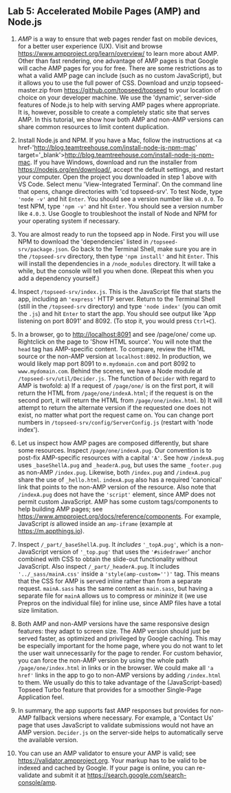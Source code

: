 ## Lab 5: Accelerated Mobile Pages (AMP) and Node.js

1. _AMP_ is a way to ensure that web pages render fast on mobile devices, for a better user experience (UX). Visit and browse <a href='https://www.ampproject.org/learn/overview/' target='_blank'>https://www.ampproject.org/learn/overview/</a> to learn more about AMP. Other than fast rendering, one advantage of AMP pages is that Google will cache AMP pages for you for free. There are some restrictions as to what a valid AMP page can include (such as no custom JavaScript), but it allows you to use the full power of CSS. Download and unzip topseed-master.zip from <a href='https://github.com/topseed/topseed' target='_blank'>https://github.com/topseed/topseed</a> to your location of choice on your developer machine. We use the 'dynamic', server-side features of Node.js to help with serving AMP pages where appropriate. It is, however, possible to create a completely static site that serves AMP. In this tutorial, we show how both AMP and non-AMP versions can share common resources to limit content duplication.

2. Install Node.js and NPM. If you have a Mac, follow the instructions at <a href-'http://blog.teamtreehouse.com/install-node-js-npm-mac' target='_blank'>http://blog.teamtreehouse.com/install-node-js-npm-mac</a>. If you have Windows, download and run the installer from <a href='https://nodejs.org/en/download/' target='_blank'>https://nodejs.org/en/download/</a>, accept the default settings, and restart your computer. Open the project you downloaded in step 1 above with VS Code. Select menu 'View-Integrated Terminal'. On the command line that opens, change directories with 'cd topseed-srv'. To test Node, type `'node -v'` and hit `Enter`. You should see a version number like `v8.0.0`. To test NPM, type `'npm -v'` and hit `Enter`. You should see a version number like `4.0.3`. Use Google to troubleshoot the install of Node and NPM for your operating system if necessary. 

3. You are almost ready to run the topseed app in Node. First you will use NPM to download the 'dependencies' listed in `/topseed-srv/package.json`. Go back to the Terminal Shell, make sure you are in the `/topseed-srv` directory, then type `'npm install'` and hit `Enter`. This will install the dependencies in a `/node_modules` directory. It will take a while, but the console will tell you when done. (Repeat this when you add a dependency yourself.)

4. Inspect `/topseed-srv/index.js`. This is the JavaScript file that starts the app, including an `'express'` HTTP server. Return to the Terminal Shell (still in the `/topseed-srv` directory) and type `'node index'` (you can omit the `.js`) and hit `Enter` to start the app. You should see output like 'App listening on port 8091' and 8092. (To stop it, you would press `Ctrl+C`).

5. In a browser, go to <a href='http://localhost:8091' target='_blank'>http://localhost:8091</a> and see /page/one/ come up. Rightclick on the page to 'Show HTML source'. You will note that the `head` tag has AMP-specific content. To compare, review the HTML source or the non-AMP version at `localhost:8092`.
In production, we would likely map port 8091 to `m.mydomain.com` and port 8092 to `www.mydomain.com`. Behind the scenes, we have a Node module at `/topseed-srv/util/Decider.js`. The function of `Decider` with regard to AMP is twofold: a) If a request of `/page/one/` is on the first port, it will return the HTML from `/page/one/indexA.html`; if the request is on the second port, it will return the HTML from `/page/one/index.html`.  b) It will attempt to return the alternate version if the requested one does not exist, no matter what port the request came on.
You can change port numbers in `/topseed-srv/config/ServerConfig.js` (restart with 'node index').

6. Let us inspect how AMP pages are composed differently, but share some resources. Inspect `/page/one/indexA.pug`. Our convention is to post-fix AMP-specific resources with a capital `'A'`. See how `/indexA.pug` uses `_baseShellA.pug` and `_headerA.pug`, but uses the same `_footer.pug` as non-AMP `/index.pug`.
Likewise, both `/index.pug` and `/indexA.pug` share the use of `_hello.html`.
`indexA.pug` also has a required 'canonical' link that points to the non-AMP version of the resource. Also note that `/indexA.pug` does not have the `'script'` element, since AMP does not permit custom JavaScript. AMP has some custom tags/components to help building AMP pages; see <a href='https://www.ampproject.org/docs/reference/components' target='_blank'>https://www.ampproject.org/docs/reference/components</a>. For example, JavaScript _is_ allowed inside an `amp-iframe` (example at <a href='https://m.appthings.io' target='_blank'>https://m.appthings.io</a>). 

7. Inspect `/_part/_baseShellA.pug`. It _includes_ `'_topA.pug'`, which is a non-JavaScript version of `'_top.pug'` that uses the `'#sidedrawer`' anchor combined with CSS to obtain the slide-out functionality without JavaScript. Also inspect `/_part/_headerA.pug`. It includes `'../_sass/mainA.css'` inside a `'style(amp-custom='')'` tag. This means that the CSS for AMP is served inline rather than from a separate request. `mainA.sass` has the same content as `main.sass`, but having a separate file for `mainA` allows us to compress or _mininize_ it (we use Prepros on the individual file) for inline use, since AMP files have a total size limitation.

8. Both AMP and non-AMP versions have the same responsive design features: they adapt to screen size. The AMP version should just be served faster, as optimized and privileged by Google caching. This may be especially important for the home page, where you do not want to let the user wait unnecessarily for the page to render. For custom behavior, you can force the non-AMP version by using the whole path `/page/one/index.html` in links or in the browser. We could make all `'a href'` links in the app to go to non-AMP versions by adding `/index.html` to them. We usually do this to take advantage of the (JavaScript-based) Topseed Turbo feature that provides for a smoother Single-Page Application feel.

9. In summary, the app supports fast AMP responses but provides for non-AMP fallback versions where necessary. For example, a 'Contact Us' page that uses JavaScript to validate submissions would not have an AMP version. `Decider.js` on the server-side helps to automatically serve the available version.

10. You can use an AMP validator to ensure your AMP is valid; see <a href='https://validator.ampproject.org' target='_blank'>https://validator.ampproject.org</a>. Your markup has to be valid to be indexed and cached by Google. If your page is online, you can re-validate and submit it at <a href='https://search.google.com/search-console/amp' target='_blank'>https://search.google.com/search-console/amp</a>.
